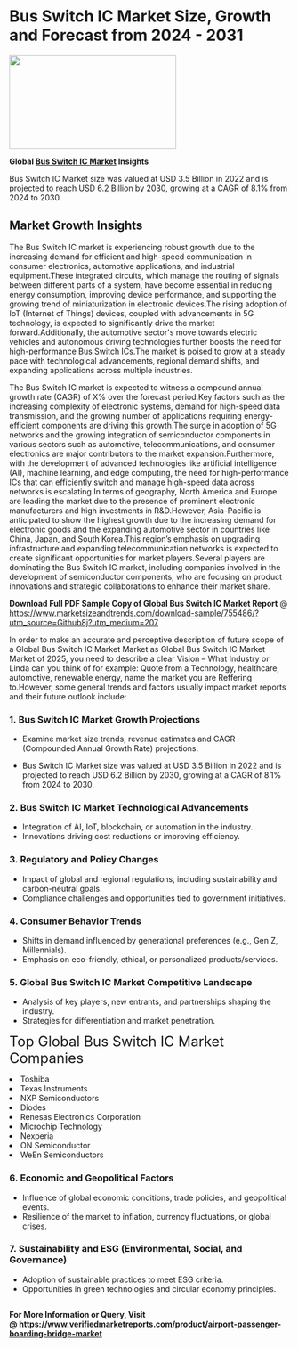 <H1>Bus Switch IC Market Size, Growth and Forecast from 2024 - 2031</H1><img class="aligncenter size-medium wp-image-584254" src="https://thirdeyenews.in/wp-content/uploads/2024/09/Global-Market-Research-300x168.jpeg" alt="" width="300" height="168" /><p><strong>Global&nbsp;<a href="https://www.marketsizeandtrends.com/download-sample/755486/?utm_source=Github8j?utm_medium=207">Bus Switch IC Market</a> Insights</strong></p><p>Bus Switch IC Market size was valued at USD 3.5 Billion in 2022 and is projected to reach USD 6.2 Billion by 2030, growing at a CAGR of 8.1% from 2024 to 2030.</p><p><h2>Market Growth Insights</h2> <p>The Bus Switch IC market is experiencing robust growth due to the increasing demand for efficient and high-speed communication in consumer electronics, automotive applications, and industrial equipment.These integrated circuits, which manage the routing of signals between different parts of a system, have become essential in reducing energy consumption, improving device performance, and supporting the growing trend of miniaturization in electronic devices.The rising adoption of IoT (Internet of Things) devices, coupled with advancements in 5G technology, is expected to significantly drive the market forward.Additionally, the automotive sector's move towards electric vehicles and autonomous driving technologies further boosts the need for high-performance Bus Switch ICs.The market is poised to grow at a steady pace with technological advancements, regional demand shifts, and expanding applications across multiple industries.</p> <p>The Bus Switch IC market is expected to witness a compound annual growth rate (CAGR) of X% over the forecast period.Key factors such as the increasing complexity of electronic systems, demand for high-speed data transmission, and the growing number of applications requiring energy-efficient components are driving this growth.The surge in adoption of 5G networks and the growing integration of semiconductor components in various sectors such as automotive, telecommunications, and consumer electronics are major contributors to the market expansion.Furthermore, with the development of advanced technologies like artificial intelligence (AI), machine learning, and edge computing, the need for high-performance ICs that can efficiently switch and manage high-speed data across networks is escalating.In terms of geography, North America and Europe are leading the market due to the presence of prominent electronic manufacturers and high investments in R&D.However, Asia-Pacific is anticipated to show the highest growth due to the increasing demand for electronic goods and the expanding automotive sector in countries like China, Japan, and South Korea.This region’s emphasis on upgrading infrastructure and expanding telecommunication networks is expected to create significant opportunities for market players.Several players are dominating the Bus Switch IC market, including companies involved in the development of semiconductor components, who are focusing on product innovations and strategic collaborations to enhance their market share.<p><span class=""><strong>Download Full PDF Sample Copy of Global Bus Switch IC Market Report</strong> @ <a href="https://www.marketsizeandtrends.com/download-sample/755486/?utm_source=Github8j?utm_medium=207" target="_blank">https://www.marketsizeandtrends.com/download-sample/755486/?utm_source=Github8j?utm_medium=207</a></span></p><p>In order to make an accurate and perceptive description of future scope of a Global&nbsp;Bus Switch IC Market Market as Global&nbsp;Bus Switch IC Market Market of 2025, you need to describe a clear Vision &ndash; What Industry or Linda can you think of for example: Quote from a Technology, healthcare, automotive, renewable energy, name the market you are Reffering to.However, some general trends and factors usually impact market reports and their future outlook include:</p><h3>1.&nbsp;<strong>Bus Switch IC Market Growth Projections</strong></h3><ul><li>Examine market size trends, revenue estimates and CAGR (Compounded Annual Growth Rate) projections.</li><li><p>Bus Switch IC Market size was valued at USD 3.5 Billion in 2022 and is projected to reach USD 6.2 Billion by 2030, growing at a CAGR of 8.1% from 2024 to 2030.</p></li></ul><h3>2.&nbsp;<strong>Bus Switch IC Market Technological Advancements</strong></h3><ul><li>Integration of AI, IoT, blockchain, or automation in the industry.</li><li>Innovations driving cost reductions or improving efficiency.</li></ul><h3>3.&nbsp;<strong>Regulatory and Policy Changes</strong></h3><ul><li>Impact of global and regional regulations, including sustainability and carbon-neutral goals.</li><li>Compliance challenges and opportunities tied to government initiatives.</li></ul><h3>4.&nbsp;<strong>Consumer Behavior Trends</strong></h3><ul><li>Shifts in demand influenced by generational preferences (e.g., Gen Z, Millennials).</li><li>Emphasis on eco-friendly, ethical, or personalized products/services.</li></ul><h3>5.&nbsp;<strong>Global Bus Switch IC Market Competitive Landscape</strong></h3><ul><li>Analysis of key players, new entrants, and partnerships shaping the industry.</li><li>Strategies for differentiation and market penetration.</li></ul><p data-pm-slice="1 1 []"><span style="color: inherit; font-family: inherit; font-size: 25px;">Top Global Bus Switch IC Market Companies</span></p><div class="" data-test-id=""><p><li>Toshiba</li><li> Texas Instruments</li><li> NXP Semiconductors</li><li> Diodes</li><li> Renesas Electronics Corporation</li><li> Microchip Technology</li><li> Nexperia</li><li> ON Semiconductor</li><li> WeEn Semiconductors</li></p></div><h3>6.&nbsp;<strong>Economic and Geopolitical Factors</strong></h3><ul><li>Influence of global economic conditions, trade policies, and geopolitical events.</li><li>Resilience of the market to inflation, currency fluctuations, or global crises.</li></ul><h3>7.&nbsp;<strong>Sustainability and ESG (Environmental, Social, and Governance)</strong></h3><ul><li>Adoption of sustainable practices to meet ESG criteria.</li><li>Opportunities in green technologies and circular economy principles.</li></ul><h2><strong style="font-size: 14px;">For More Information or Query, Visit @&nbsp;</strong><a style="background-color: #ffffff; font-size: 14px;" href="https://www.marketsizeandtrends.com/report/bus-switch-ic-market/" target="_blank">https://www.verifiedmarketreports.com/product/airport-passenger-boarding-bridge-market</a></h2>
